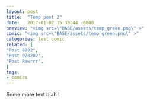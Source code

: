 ```yaml
---
layout: post
title:  "Temp post 2"
date:   2017-01-02 15:39:44 -0800
preview: "<img src=\"BASE/assets/temp_green.png\" >"
comic: "<img src=\"BASE/assets/temp_green.png\" >"
categories: test comic
related: [
"Post 0202",
"Post 020202",
"Post Rawrrr",
]
tags:
- comics
---
```



Some more text blah !
